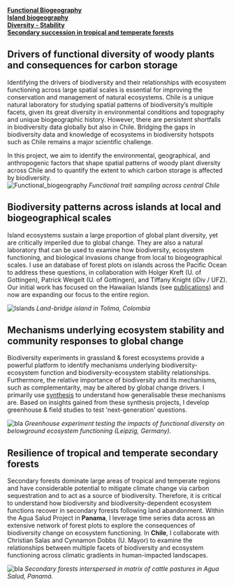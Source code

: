 
[**Functional Biogeography**](#drivers-of-functional-diversity-of-woody-plants-and-consequences-for-carbon-storage)  
[**Island biogeography**](#biodiversity-patterns-across-islands-at-local-and-biogeographical-scales)  
[**Diversity - Stability**](#mechanisms-underlying-ecosystem-stability-and-community-responses-to-global-change)  
[**Secondary succession in tropical and temperate forests**](#resilience-of-tropical-and-temperate-secondary-forests)  

## Drivers of functional diversity of woody plants and consequences for carbon storage

Identifying the drivers of biodiversity and their relationships with ecosystem functioning across large spatial scales is essential for improving the conservation and management of natural ecosystems. Chile is a unique natural laboratory for studying spatial patterns of biodiversity’s multiple facets, given its great diversity in environmental conditions and topography and unique biogeographic history. However, there are persistent shortfalls in biodiversity data globally but also in Chile. Bridging the gaps in biodiversity data and knowledge of ecosystems in biodiversity hotspots such as Chile remains a major scientific challenge.

In this project, we aim to identify the environmental, geographical, and anthropogenic factors that shape spatial patterns of woody plant diversity across Chile and to quantify the extent to which carbon storage is affected by biodiversity.  
![Functional_biogeography](/images/Muestreo2020.png)
_Functional trait sampling across central Chile_

## Biodiversity patterns across islands at local and biogeographical scales  

Island ecosystems sustain a large proportion of global plant diversity, yet are critically imperiled due to global change. They are also a natural laboratory that can be used to examine how biodiversity, ecosystem functioning, and biological invasions change from local to biogeographical scales. I use an database of forest plots on islands across the Pacific Ocean to address these questions, in collaboration with Holger Kreft (U. of Gottingen), Patrick Weigelt (U. of Gottingen), and Tiffany Knight (iDiv / UFZ). Our initial work has focused on the Hawaiian Islands (see [publications](/publications)) and now are expanding our focus to the entire region.   

![Islands](/images/islands2.png)
_Land-bridge island in Tolima, Colombia_

## Mechanisms underlying ecosystem stability and community responses to global change   

Biodiversity experiments in grassland & forest ecosystems provide a powerful platform to identify mechanisms underlying biodiversity-ecosystem function and biodiversity-ecosystem stability relationships. Furthermore, the relative importance of biodiversity and its mechanisms, such as complementarity, may be altered by global change drivers. I primarily use [synthesis](https://natureecoevocommunity.nature.com/users/173594-dylan-craven/posts/37387-synthesizing-people-and-data-to-understand-the-multiple-drivers-of-ecosystem-stability) to understand how generalisable these mechanisms are. Based on insights gained from these synthesis projects, I develop greenhouse & field studies to test 'next-generation' questions.

![bla](/images/experiment2.png)
_Greenhouse experiment testing the impacts of functional diversity on belowground ecosystem functioning (Leipzig, Germany)._

## Resilience of tropical and temperate secondary forests  

Secondary forests dominate large areas of tropical and temperate regions and have considerable potential to mitigate climate change via carbon sequestration and to act as a source of biodiversity. Therefore, it is critical to understand how biodiversity and biodiversity-dependent ecosystem functions recover in secondary forests following land abandonment. Within the Agua Salud Project in **Panama**, I leverage time series data across an extensive network of forest plots to explore the consequences of biodiversity change on ecosystem functioning. In **Chile**, I collaborate with Christian Salas and Cynnamon Dobbs (U. Mayor) to examine the relationships between multiple facets of biodiversity and ecosystem functioning across climatic gradients in human-impacted landscapes.

![bla](/images/aguasalud2.png)
_Secondary forests interspersed in matrix of cattle pastures in Agua Salud, Panamá._